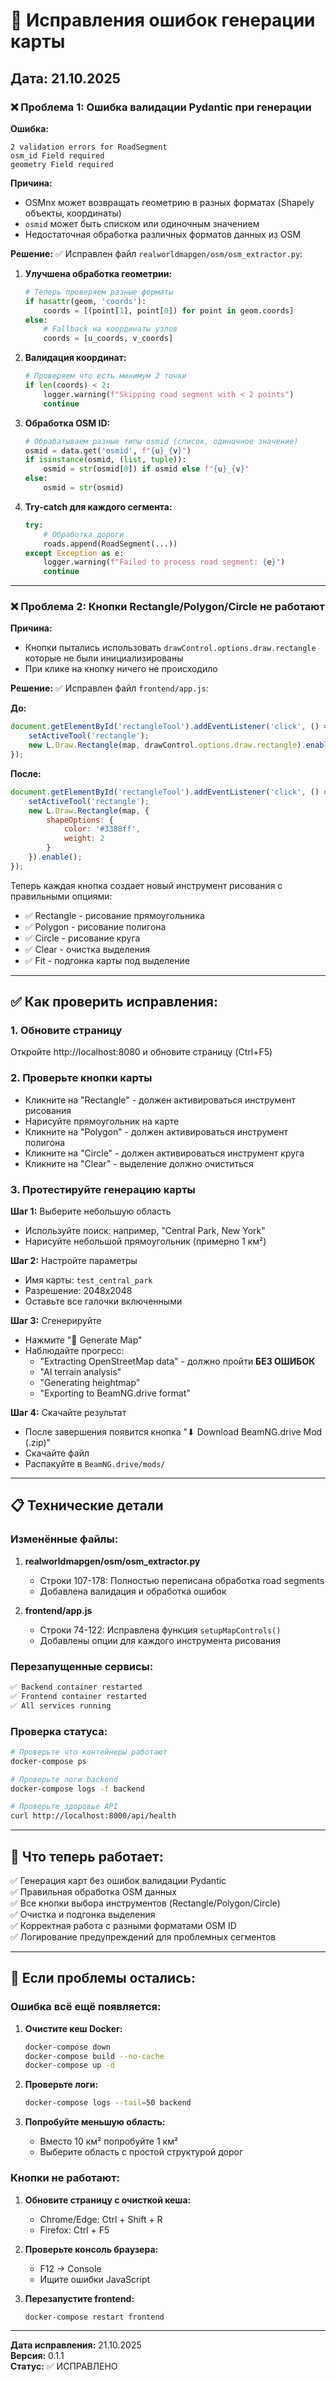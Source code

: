 # 🐛 Исправления ошибок генерации карты

## Дата: 21.10.2025

### ❌ Проблема 1: Ошибка валидации Pydantic при генерации

**Ошибка:**
```
2 validation errors for RoadSegment
osm_id Field required
geometry Field required
```

**Причина:**
- OSMnx может возвращать геометрию в разных форматах (Shapely объекты, координаты)
- `osmid` может быть списком или одиночным значением
- Недостаточная обработка различных форматов данных из OSM

**Решение:** ✅
Исправлен файл `realworldmapgen/osm/osm_extractor.py`:

1. **Улучшена обработка геометрии:**
   ```python
   # Теперь проверяем разные форматы
   if hasattr(geom, 'coords'):
       coords = [(point[1], point[0]) for point in geom.coords]
   else:
       # Fallback на координаты узлов
       coords = [u_coords, v_coords]
   ```

2. **Валидация координат:**
   ```python
   # Проверяем что есть минимум 2 точки
   if len(coords) < 2:
       logger.warning(f"Skipping road segment with < 2 points")
       continue
   ```

3. **Обработка OSM ID:**
   ```python
   # Обрабатываем разные типы osmid (список, одиночное значение)
   osmid = data.get('osmid', f"{u}_{v}")
   if isinstance(osmid, (list, tuple)):
       osmid = str(osmid[0]) if osmid else f"{u}_{v}"
   else:
       osmid = str(osmid)
   ```

4. **Try-catch для каждого сегмента:**
   ```python
   try:
       # Обработка дороги
       roads.append(RoadSegment(...))
   except Exception as e:
       logger.warning(f"Failed to process road segment: {e}")
       continue
   ```

---

### ❌ Проблема 2: Кнопки Rectangle/Polygon/Circle не работают

**Причина:**
- Кнопки пытались использовать `drawControl.options.draw.rectangle` которые не были инициализированы
- При клике на кнопку ничего не происходило

**Решение:** ✅
Исправлен файл `frontend/app.js`:

**До:**
```javascript
document.getElementById('rectangleTool').addEventListener('click', () => {
    setActiveTool('rectangle');
    new L.Draw.Rectangle(map, drawControl.options.draw.rectangle).enable();
});
```

**После:**
```javascript
document.getElementById('rectangleTool').addEventListener('click', () => {
    setActiveTool('rectangle');
    new L.Draw.Rectangle(map, {
        shapeOptions: {
            color: '#3388ff',
            weight: 2
        }
    }).enable();
});
```

Теперь каждая кнопка создает новый инструмент рисования с правильными опциями:
- ✅ Rectangle - рисование прямоугольника
- ✅ Polygon - рисование полигона
- ✅ Circle - рисование круга
- ✅ Clear - очистка выделения
- ✅ Fit - подгонка карты под выделение

---

## ✅ Как проверить исправления:

### 1. Обновите страницу
Откройте http://localhost:8080 и обновите страницу (Ctrl+F5)

### 2. Проверьте кнопки карты
- Кликните на "Rectangle" - должен активироваться инструмент рисования
- Нарисуйте прямоугольник на карте
- Кликните на "Polygon" - должен активироваться инструмент полигона
- Кликните на "Circle" - должен активироваться инструмент круга
- Кликните на "Clear" - выделение должно очиститься

### 3. Протестируйте генерацию карты

**Шаг 1:** Выберите небольшую область
- Используйте поиск: например, "Central Park, New York"
- Нарисуйте небольшой прямоугольник (примерно 1 км²)

**Шаг 2:** Настройте параметры
- Имя карты: `test_central_park`
- Разрешение: 2048x2048
- Оставьте все галочки включенными

**Шаг 3:** Сгенерируйте
- Нажмите "🚀 Generate Map"
- Наблюдайте прогресс:
  - "Extracting OpenStreetMap data" - должно пройти **БЕЗ ОШИБОК**
  - "AI terrain analysis"
  - "Generating heightmap"
  - "Exporting to BeamNG.drive format"

**Шаг 4:** Скачайте результат
- После завершения появится кнопка "⬇ Download BeamNG.drive Mod (.zip)"
- Скачайте файл
- Распакуйте в `BeamNG.drive/mods/`

---

## 📋 Технические детали

### Изменённые файлы:

1. **realworldmapgen/osm/osm_extractor.py**
   - Строки 107-178: Полностью переписана обработка road segments
   - Добавлена валидация и обработка ошибок

2. **frontend/app.js**
   - Строки 74-122: Исправлена функция `setupMapControls()`
   - Добавлены опции для каждого инструмента рисования

### Перезапущенные сервисы:

```bash
✅ Backend container restarted
✅ Frontend container restarted
✅ All services running
```

### Проверка статуса:

```bash
# Проверьте что контейнеры работают
docker-compose ps

# Проверьте логи backend
docker-compose logs -f backend

# Проверьте здоровье API
curl http://localhost:8000/api/health
```

---

## 🎯 Что теперь работает:

✅ Генерация карт без ошибок валидации Pydantic  
✅ Правильная обработка OSM данных  
✅ Все кнопки выбора инструментов (Rectangle/Polygon/Circle)  
✅ Очистка и подгонка выделения  
✅ Корректная работа с разными форматами OSM ID  
✅ Логирование предупреждений для проблемных сегментов  

---

## 🚨 Если проблемы остались:

### Ошибка всё ещё появляется:

1. **Очистите кеш Docker:**
   ```bash
   docker-compose down
   docker-compose build --no-cache
   docker-compose up -d
   ```

2. **Проверьте логи:**
   ```bash
   docker-compose logs --tail=50 backend
   ```

3. **Попробуйте меньшую область:**
   - Вместо 10 км² попробуйте 1 км²
   - Выберите область с простой структурой дорог

### Кнопки не работают:

1. **Обновите страницу с очисткой кеша:**
   - Chrome/Edge: Ctrl + Shift + R
   - Firefox: Ctrl + F5

2. **Проверьте консоль браузера:**
   - F12 → Console
   - Ищите ошибки JavaScript

3. **Перезапустите frontend:**
   ```bash
   docker-compose restart frontend
   ```

---

**Дата исправления:** 21.10.2025  
**Версия:** 0.1.1  
**Статус:** ✅ ИСПРАВЛЕНО


